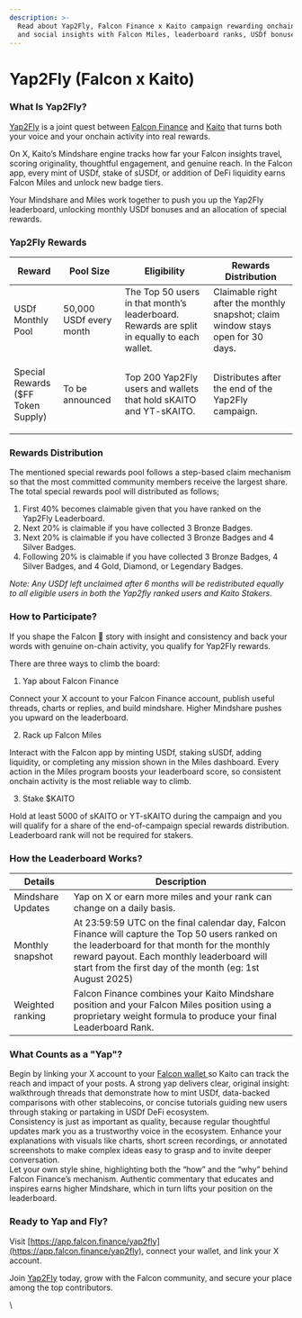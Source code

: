 ```yaml
---
description: >-
  Read about Yap2Fly, Falcon Finance x Kaito campaign rewarding onchain activity
  and social insights with Falcon Miles, leaderboard ranks, USDf bonuses.
---
```


# Yap2Fly (Falcon x Kaito)

### What Is Yap2Fly?&#x20;

[Yap2Fly](https://app.falcon.finance/yap2fly) is a joint quest between [Falcon Finance](https://falcon.finance/) and [Kaito](https://www.kaito.ai/) that turns both your voice and your onchain activity into real rewards.&#x20;

On X, Kaito’s Mindshare engine tracks how far your Falcon insights travel, scoring originality, thoughtful engagement, and genuine reach. In the Falcon app, every mint of USDf, stake of sUSDf, or addition of DeFi liquidity earns Falcon Miles and unlock new badge tiers.&#x20;

Your Mindshare and Miles work together to push you up the Yap2Fly leaderboard, unlocking monthly USDf bonuses and an allocation of special rewards.

### Yap2Fly Rewards

| Reward                                       | Pool Size	              | Eligibility                                                                                | Rewards Distribution                                                             |
| -------------------------------------------- | ----------------------- | ------------------------------------------------------------------------------------------ | -------------------------------------------------------------------------------- |
| USDf Monthly Pool                            | 50,000 USDf every month | The Top 50 users in that month’s leaderboard. Rewards are split in equally to each wallet. | Claimable right after the monthly snapshot; claim window stays open for 30 days. |
| <p>Special Rewards<br>($FF Token Supply)</p> | To be announced         | Top 200 Yap2Fly users and wallets that hold sKAITO and YT-sKAITO.                          | Distributes after the end of the Yap2Fly campaign.                               |

### Rewards Distribution&#x20;

The mentioned special rewards pool follows a step-based claim mechanism so that the most committed community members receive the largest share. The total special rewards pool will distributed as follows;

1. First 40% becomes claimable given that you have ranked on the Yap2Fly Leaderboard.
2. Next 20% is claimable if you have collected 3 Bronze Badges.
3. Next 20% is claimable if you have collected 3 Bronze Badges and 4 Silver Badges.
4. Following 20% is claimable if you have collected 3 Bronze Badges, 4 Silver Badges, and 4 Gold, Diamond, or Legendary Badges.

_Note: Any USDf left unclaimed after 6 months will be redistributed equally to all eligible users in both the Yap2fly ranked users and Kaito Stakers._&#x20;



### How to Participate?

If you shape the Falcon 🦅 story with insight and consistency and back your words with genuine on-chain activity, you qualify for Yap2Fly rewards.

There are three ways to climb the board:

1. Yap about Falcon Finance&#x20;

Connect your X account to your Falcon Finance account, publish useful threads, charts or replies, and build mindshare. Higher Mindshare pushes you upward on the leaderboard.

2. Rack up Falcon Miles&#x20;

Interact with the Falcon app by minting USDf, staking sUSDf, adding liquidity, or completing any mission shown in the Miles dashboard. Every action in the Miles program boosts your leaderboard score, so consistent onchain activity is the most reliable way to climb.

3. Stake $KAITO&#x20;

Hold at least 5000 of sKAITO or YT-sKAITO during the campaign and you will qualify for a share of the end-of-campaign special rewards distribution. Leaderboard rank will not be required for stakers.



### How the Leaderboard Works?&#x20;

| Details           | Description                                                                                                                                                                                                                                                |
| ----------------- | ---------------------------------------------------------------------------------------------------------------------------------------------------------------------------------------------------------------------------------------------------------- |
| Mindshare Updates | Yap on X or earn more miles and your rank can change on a daily basis.                                                                                                                                                                                     |
| Monthly snapshot  | At 23:59:59 UTC on the final calendar day, Falcon Finance will capture the Top 50 users ranked on the leaderboard for that month for the monthly reward payout. Each monthly leaderboard will start from the first day of the month (eg: 1st August 2025)  |
| Weighted ranking  | Falcon Finance combines your Kaito Mindshare position and your Falcon Miles position using a proprietary weight formula to produce your final Leaderboard Rank.                                                                                            |

### What Counts as a "Yap"?&#x20;

Begin by linking your X account to your [Falcon wallet ](https://app.falcon.finance/yap2fly)so Kaito can track the reach and impact of your posts. A strong yap delivers clear, original insight: walkthrough threads that demonstrate how to mint USDf, data-backed comparisons with other stablecoins, or concise tutorials guiding new users through staking or partaking in USDf DeFi ecosystem.\
Consistency is just as important as quality, because regular thoughtful updates mark you as a trustworthy voice in the ecosystem. Enhance your explanations with visuals like charts, short screen recordings, or annotated screenshots to make complex ideas easy to grasp and to invite deeper conversation.\
Let your own style shine, highlighting both the “how” and the “why” behind Falcon Finance’s mechanism. Authentic commentary that educates and inspires earns higher Mindshare, which in turn lifts your position on the leaderboard.



### Ready to Yap and Fly?&#x20;

Visit [https://app.falcon.finance/yap2fly](https://app.falcon.finance/yap2fly), connect your wallet, and link your X account.&#x20;

Join [Yap2Fly](https://app.falcon.finance/yap2fly) today, grow with the Falcon community, and secure your place among the top contributors.

\
